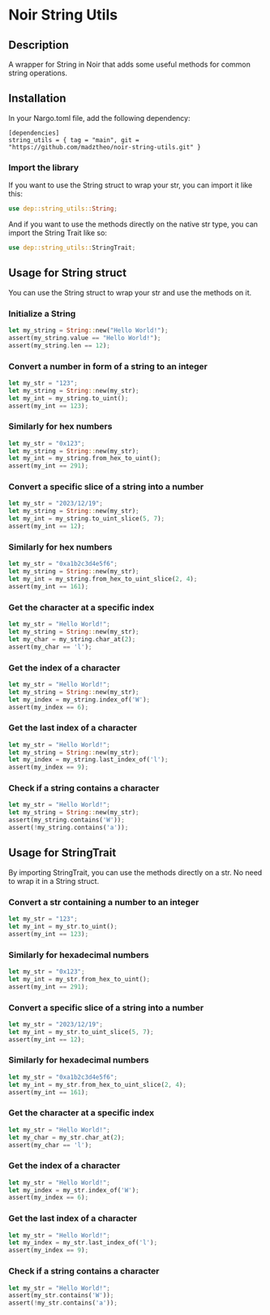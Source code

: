# Noir String Utils

## Description

A wrapper for String in Noir that adds some useful methods for common string operations.

## Installation

In your Nargo.toml file, add the following dependency:

```
[dependencies]
string_utils = { tag = "main", git = "https://github.com/madztheo/noir-string-utils.git" }
```

### Import the library

If you want to use the String struct to wrap your str, you can import it like this:

```rust
use dep::string_utils::String;
```

And if you want to use the methods directly on the native str type, you can import the String Trait like so:

```rust
use dep::string_utils::StringTrait;
```

## Usage for String struct

You can use the String struct to wrap your str and use the methods on it.

### Initialize a String

```rust
let my_string = String::new("Hello World!");
assert(my_string.value == "Hello World!");
assert(my_string.len == 12);
```

### Convert a number in form of a string to an integer

```rust
let my_str = "123";
let my_string = String::new(my_str);
let my_int = my_string.to_uint();
assert(my_int == 123);
```

### Similarly for hex numbers

```rust
let my_str = "0x123";
let my_string = String::new(my_str);
let my_int = my_string.from_hex_to_uint();
assert(my_int == 291);
```

### Convert a specific slice of a string into a number

```rust
let my_str = "2023/12/19";
let my_string = String::new(my_str);
let my_int = my_string.to_uint_slice(5, 7);
assert(my_int == 12);
```

### Similarly for hex numbers

```rust
let my_str = "0xa1b2c3d4e5f6";
let my_string = String::new(my_str);
let my_int = my_string.from_hex_to_uint_slice(2, 4);
assert(my_int == 161);
```

### Get the character at a specific index

```rust
let my_str = "Hello World!";
let my_string = String::new(my_str);
let my_char = my_string.char_at(2);
assert(my_char == 'l');
```

### Get the index of a character

```rust
let my_str = "Hello World!";
let my_string = String::new(my_str);
let my_index = my_string.index_of('W');
assert(my_index == 6);
```

### Get the last index of a character

```rust
let my_str = "Hello World!";
let my_string = String::new(my_str);
let my_index = my_string.last_index_of('l');
assert(my_index == 9);
```

### Check if a string contains a character

```rust
let my_str = "Hello World!";
let my_string = String::new(my_str);
assert(my_string.contains('W'));
assert(!my_string.contains('a'));
```

## Usage for StringTrait

By importing StringTrait, you can use the methods directly on a str. No need to wrap it in a String struct.

### Convert a str containing a number to an integer

```rust
let my_str = "123";
let my_int = my_str.to_uint();
assert(my_int == 123);
```

### Similarly for hexadecimal numbers

```rust
let my_str = "0x123";
let my_int = my_str.from_hex_to_uint();
assert(my_int == 291);
```

### Convert a specific slice of a string into a number

```rust
let my_str = "2023/12/19";
let my_int = my_str.to_uint_slice(5, 7);
assert(my_int == 12);
```

### Similarly for hexadecimal numbers

```rust
let my_str = "0xa1b2c3d4e5f6";
let my_int = my_str.from_hex_to_uint_slice(2, 4);
assert(my_int == 161);
```

### Get the character at a specific index

```rust
let my_str = "Hello World!";
let my_char = my_str.char_at(2);
assert(my_char == 'l');
```

### Get the index of a character

```rust
let my_str = "Hello World!";
let my_index = my_str.index_of('W');
assert(my_index == 6);
```

### Get the last index of a character

```rust
let my_str = "Hello World!";
let my_index = my_str.last_index_of('l');
assert(my_index == 9);
```

### Check if a string contains a character

```rust
let my_str = "Hello World!";
assert(my_str.contains('W'));
assert(!my_str.contains('a'));
```
